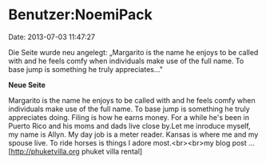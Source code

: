 Benutzer:NoemiPack
==================

Date: 2013-07-03 11:47:27

Die Seite wurde neu angelegt: „Margarito is the name he enjoys to be
called with and he feels comfy when individuals make use of the full
name. To base jump is something he truly appreciates..."

**Neue Seite**

<div>

Margarito is the name he enjoys to be called with and he feels comfy
when individuals make use of the full name. To base jump is something he
truly appreciates doing. Filing is how he earns money. For a while he\'s
been in Puerto Rico and his moms and dads live close by.Let me inroduce
myself, my name is Allyn. My day job is a meter reader. Kansas is where
me and my spouse live. To ride horses is things I adore
most.\<br\>\<br\>my blog post \... \[http://phuketvilla.org phuket villa
rental\]

</div>
